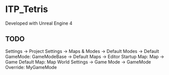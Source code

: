 # ITP_Tetris

Developed with Unreal Engine 4



## TODO

Settings -> Project Settings -> Maps & Modes -> Default Modes -> Default GameMode: GameModeBase
                                             -> Default Maps -> Editor Startup Map: Map
                                                             -> Game Default Map: Map
World Settings -> Game Mode -> GameMode Override: MyGameMode
